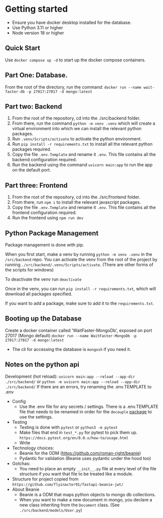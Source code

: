 # Getting started

-   Ensure you have docker desktop installed for the database.
-   Use Python 3.11 or higher
-   Node version 18 or higher

## Quick Start

Use `docker compose up -d` to start up the docker compose containers.

## Part One: Database.

From the root of the directory, run the command: `docker run --name wait-faster-db -p 27017:27017 -d mongo:latest`

## Part two: Backend

1. From the root of the repository, cd into the ./src/backend folder.
1. From there, run the command `python -m venv .venv` which will create a virtual environment into which we can install the relevant python packages.
1. Run `.venv/Scripts/activate` to activate the python environment.
1. Run `pip install -r requirements.txt` to install all the relevant python packages required.
1. Copy the file `.env.Template` and rename it `.env`. This file contains all the backend configuration required.
1. Run the backend using the command `uvicorn main:app` to run the app on the default port.

## Part three: Frontend

1. From the root of the repository, cd into the ./src/frontend folder.
1. From there, run `npm i` to install the relevant javascript packages.
1. Copy the file `.env.Template` and rename it `.env`. This file contains all the frontend configuration required.
1. Run the frontend using `npm run dev`

## Python Package Management

Package management is done with pip.

When you first start, make a venv by running `python -m venv .venv` in the `/src/backend` repo. You can activate the venv from the root of the project by running `./src/backend/.venv/Scripts/activate`. (There are other forms of the scripts for windows)

To deactivate the venv run `deactivate`

Once in the venv, you can run `pip install -r requirements.txt`, which will download all packages specified.

If you want to add a package, make sure to add it to the `requirements.txt`.

## Booting up the Database

Create a docker container called 'WaitFaster-MongoDb', exposed on port 27017 (Mongo default)
`docker run --name WaitFaster-MongoDb -p 27017:27017 -d mongo:latest`

-   The cli for accessing the database is `mongosh` if you need it.

## Notes on the python api

Development (hot reload): `uvicorn main:app --reload --app-dir ./src/backend/` or `python -m uvicorn main:app --reload --app-dir ./src/backend/`
If there are an errors, try renaming the .env.TEMPLATE to .env

-   Config
    -   Use the .env file for any secrets / settings. There is a .env.TEMPLATE file that needs to be renamed in order for the `decouple` [package](https://pypi.org/project/python-decouple/) to use the settings.
-   Testing
    -   Testing is done with `pytest` or `python3 -m pytest`
    -   Make files that end in `test_*.py` for pytest to pick them up. `https://docs.pytest.org/en/8.0.x/how-to/usage.html`
    -   Write
-   Technology choices:
    -   Beanie for the ODM (https://github.com/roman-right/beanie)
    -   Pydantic for validation (Beanie uses pydantic under the hood too)
-   Gotchas:
    -   You need to place an empty `__init__.py` file at every level of the file structure if you want that file to be treated like a module.
-   Structure for project copied from `https://github.com/flyinactor91/fastapi-beanie-jwt/`
-   About Beanie
    -   Beanie is a ODM that maps python objects to mongo db collections.
    -   When you want to make a new document in mongo, you declare a new class inheriting from the `Document` class. (See `./src/backend/models/User.py`)
